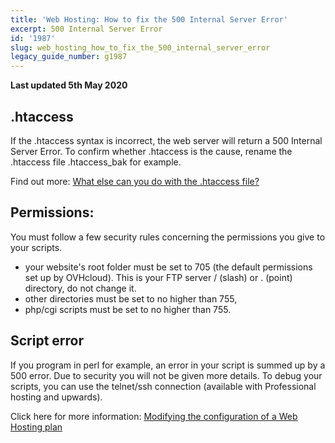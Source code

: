 ```yaml
---
title: 'Web Hosting: How to fix the 500 Internal Server Error'
excerpt: 500 Internal Server Error
id: '1987'
slug: web_hosting_how_to_fix_the_500_internal_server_error
legacy_guide_number: g1987
---
```


**Last updated 5th May 2020**

## .htaccess

If the .htaccess syntax is incorrect, the web server will return a 500 Internal Server Error. To confirm whether .htaccess is the cause, rename the .htaccess file .htaccess_bak for example. 

Find out more: [What else can you do with the .htaccess file?](/what_else_can_you_do_with_the_htaccess_file/)


## Permissions:

You must follow a few security rules concerning the permissions you give to your scripts. 

- your website's root folder must be set to 705 (the default permissions set up by OVHcloud). This is your FTP server / (slash) or . (point) directory, do not change it. 
- other directories must be set to no higher than 755,
- php/cgi scripts must be set to no higher than 755.


## Script error

If you program in perl for example, an error in your script is summed up by a 500 error. Due to security you will not be given more details. To debug your scripts, you can use the telnet/ssh connection (available with Professional hosting and upwards).

Click here for more information: [Modifying the configuration of a Web Hosting plan]({modify_your_web_hosting_systems_runtime_environment/)

